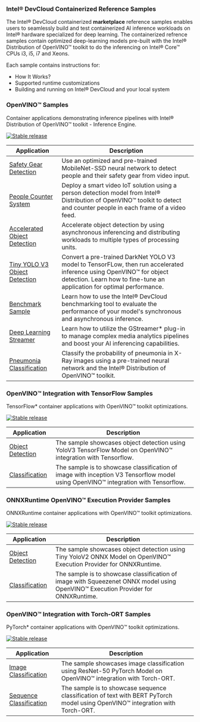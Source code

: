 ###  Intel® DevCloud Containerized Reference Samples 

The Intel® DevCloud containerized **marketplace** reference samples enables users to seamlessly build and test containerized AI inference workloads on Intel® hardware specialized for deep learning. The containerized refrence samples contain optimized deep-learning models pre-built with the Intel® Distribution of OpenVINO™ toolkit to do the inferencing on Intel® Core™ CPUs i3, i5, i7 and Xeons.

Each sample contains instructions for:
* How It Works? 
* Supported runtime customizations
* Building and running on Intel® DevCloud and your local system

### OpenVINO™ Samples 

Container applications demonstrating inference pipelines with Intel® Distribution of OpenVINO™ toolkit - Inference Engine. 

[![Stable release](https://img.shields.io/badge/version-2022.2.0-blue.svg)](https://github.com/openvinotoolkit/openvino/releases/tag/2022.2.0) 

| Application | Description |
| --- | --- |
| [Safety Gear Detection](container-workloads/openvino-dev-latest/developer-samples/python/safety-gear-detection/README.md) | Use an optimized and pre-trained MobileNet-SSD neural network to detect people and their safety gear from video input. |
| [People Counter System](container-workloads/openvino-dev-latest/developer-samples/python/people-counter/README.md) | Deploy a smart video IoT solution using a person detection model from Intel® Distribution of OpenVINO™ toolkit to detect and counter people in each frame of a video feed. |
| [Accelerated Object Detection](https://github.com/intel-innersource/containers.docker.devcloud.reference-samples/blob/readme-updates/container-workloads/openvino-dev-latest/developer-samples/python/object-detection/README.md) | Accelerate object detection by using asynchronous inferencing and distributing workloads to multiple types of processing units. |
| [Tiny YOLO V3 Object Detection](container-workloads/openvino-dev-latest/developer-samples/python/tiny-yolo-v3/README.md) | Convert a pre-trained DarkNet YOLO V3 model to TensorFLow, then run accelerated inference using OpenVINO™ for object detection. Learn how to fine-tune an application for optimal performance. |
| [Benchmark Sample](container-workloads/openvino-dev-latest/developer-samples/python/benchmark/README.md) | Learn how to use the Intel® DevCloud benchmarking tool to evaluate the performance of your model's synchronous and asynchronous inference. |
| [Deep Learning Streamer](container-workloads/openvino-dev-latest/tutorials/python/dlstreamer/README.md) | Learn how to utilize the GStreamer* plug-in to manage complex media analytics pipelines and boost your AI inferencing capabilities. |
| [Pneumonia Classification](container-workloads/openvino-dev-latest/developer-samples/python/pneumonia-classification/README.md) | Classify the probability of pneumonia in X-Ray images using a pre-trained neural network and the Intel® Distribution of OpenVINO™ toolkit.|

### OpenVINO™ Integration with TensorFlow Samples

TensorFlow* container applications with OpenVINO™ toolkit optimizations.

[![Stable release](https://img.shields.io/badge/version-v1.1.0-blue.svg)](https://github.com/openvinotoolkit/openvino_tensorflow/releases/tag/v1.1.0) 

| Application | Description |
| --- | --- |
| [Object Detection](framework-integration/openvino-dev-latest/openvino-tensorflow/object-detection/README.md) | The sample showcases object detection using YoloV3 TensorFlow Model on OpenVINO™ integration with Tensorflow. |
| [Classification](framework-integration/openvino-dev-latest/openvino-tensorflow/classification/README.md) | The sample is to showcase classification of image with inception V3 Tensorflow model using OpenVINO™ integration with Tensorflow. |

### ONNXRuntime OpenVINO™ Execution Provider Samples

ONNXRuntime container applications with OpenVINO™ toolkit optimizations.

[![Stable release](https://img.shields.io/badge/version-v1.1.0-blue.svg)](https://github.com/intel/onnxruntime/releases/tag/v3.4) 

| Application | Description |
| --- | --- |
| [Object Detection](framework-integration/openvino-dev-latest/onnxrt/object-detection/README.md) | The sample showcases object detection using Tiny YoloV2 ONNX Model on OpenVINO™ Execution Provider for ONNXRuntime. |
| [Classification](framework-integration/openvino-dev-latest/onnxrt/classification/README.md) | The sample is to showcase classification of image with Squeezenet ONNX model using OpenVINO™ Execution Provider for ONNXRuntime. |

### OpenVINO™ Integration with Torch-ORT Samples

PyTorch* container applications with OpenVINO™ toolkit optimizations.

[![Stable release](https://img.shields.io/badge/version-beta-blue.svg)](https://github.com/pytorch/ort) 

| Application | Description |
| --- | --- |
| [Image Classification](framework-integration/openvino-dev-latest/openvino-torch-ort/image-classification/README.md) | The sample showcases image classification using ResNet-50 PyTorch Model on OpenVINO™ integration with Torch-ORT. |
| [Sequence Classification](framework-integration/openvino-dev-latest/openvino-torch-ort/sequence-classification/README.md) | The sample is to showcase sequence classification of text with BERT PyTorch model using OpenVINO™ integration with Torch-ORT. |

